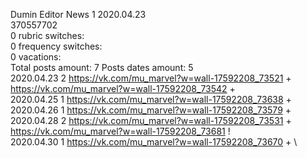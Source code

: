 Dumin	Editor News 1 2020.04.23\
370557702\
0 rubric switches:\
0 frequency switches:\
0 vacations:\
Total posts amount: 7	Posts dates amount: 5\
2020.04.23 2 https://vk.com/mu_marvel?w=wall-17592208_73521 + https://vk.com/mu_marvel?w=wall-17592208_73542 + \
2020.04.25 1 https://vk.com/mu_marvel?w=wall-17592208_73638 + \
2020.04.26 1 https://vk.com/mu_marvel?w=wall-17592208_73579 + \
2020.04.28 2 https://vk.com/mu_marvel?w=wall-17592208_73531 + https://vk.com/mu_marvel?w=wall-17592208_73681 ! \
2020.04.30 1 https://vk.com/mu_marvel?w=wall-17592208_73670 + \
